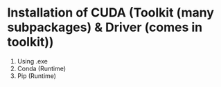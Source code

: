 # Installation of CUDA (Toolkit (many subpackages) & Driver (comes in toolkit))

1. Using .exe 
2. Conda (Runtime)
3. Pip (Runtime)
